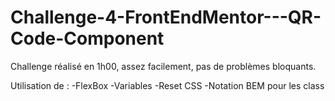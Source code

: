 # Challenge-4-FrontEndMentor---QR-Code-Component

Challenge réalisé en 1h00, assez facilement, pas de problèmes bloquants.

Utilisation de :
-FlexBox
-Variables
-Reset CSS
-Notation BEM pour les class
